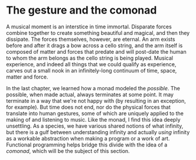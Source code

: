 # The gesture and the comonad

A musical moment is an interstice in time immortal. Disparate forces combine together to create something beautiful and magical, and then they dissipate. The forces themselves, however, are eternal. An arm exists before and after it drags a bow across a cello string, and the arm itself is composed of matter and forces that predate and will post-date the human to whom the arm belongs as the cello string is being played. Musical experience, and indeed all things that we could qualify as experience, carves out a small nook in an infinitely-long continuum of time, space, matter and force.

In the last chapter, we learned how a monad modeled the _possible_. The possible, when made actual, always terminates at some point. It may terminate in a way that we're not happy with (by resulting in an exception, for example). But time does not end, nor do the physical forces that translate into human gestures, some of which are uniquely applied to the making of and listening to music. Like the monad, I find this idea deeply unsettling. As a species, we have various shared notions of what infinity, but there is a gulf between understanding infinity and actually _using_ infinity as a workable abstraction when making a program or a work of art. Functional programming helps bridge this divide with the idea of a _comonad_, which will be the subject of this section.